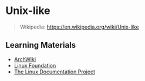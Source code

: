 # Unix-like

> Wikipedia: <https://en.wikipedia.org/wiki/Unix-like>

## Learning Materials

- [ArchWiki](https://wiki.archlinux.org/)
- [Linux Foundation](https://refspecs.linuxfoundation.org/)
- [The Linux Documentation Project](https://tldp.org/)
